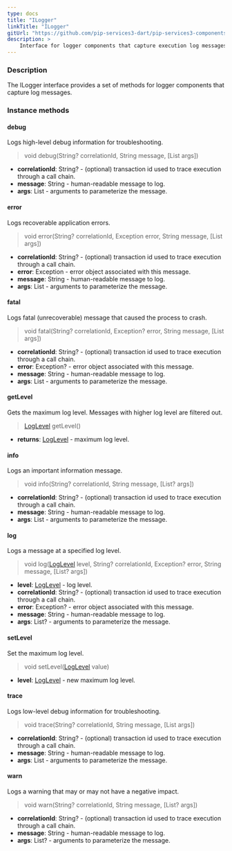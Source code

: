 ```yaml
---
type: docs
title: "ILogger"
linkTitle: "ILogger"
gitUrl: "https://github.com/pip-services3-dart/pip-services3-components-dart"
description: >
    Interface for logger components that capture execution log messages.
---
```


### Description

The ILogger interface provides a set of methods for logger components that capture log messages.


### Instance methods

#### debug
Logs high-level debug information for troubleshooting.

> void debug(String? correlationId, String message, [List args])

- **correlationId**: String? - (optional) transaction id used to trace execution through a call chain.
- **message**: String - human-readable message to log.
- **args**: List - arguments to parameterize the message.



#### error
Logs recoverable application errors.

> void error(String? correlationId, Exception error, String message, [List args])

- **correlationId**: String? - (optional) transaction id used to trace execution through a call chain.
- **error**: Exception - error object associated with this message.
- **message**: String - human-readable message to log.
- **args**: List - arguments to parameterize the message.


#### fatal
Logs fatal (unrecoverable) message that caused the process to crash.

> void fatal(String? correlationId, Exception? error, String message, [List args])

- **correlationId**: String? - (optional) transaction id used to trace execution through a call chain.
- **error**: Exception? - error object associated with this message.
- **message**: String - human-readable message to log.
- **args**: List - arguments to parameterize the message.



#### getLevel
Gets the maximum log level. Messages with higher log level are filtered out.

> [LogLevel](../log_level) getLevel()

- **returns**: [LogLevel](../log_level) -  maximum log level.


#### info
Logs an important information message.

> void info(String? correlationId, String message, [List? args])

- **correlationId**: String? - (optional) transaction id used to trace execution through a call chain.
- **message**: String - human-readable message to log.
- **args**: List - arguments to parameterize the message.


#### log
Logs a message at a specified log level.

> void log([LogLevel](../log_level) level, String? correlationId, Exception? error, String message, [List? args])

- **level**: [LogLevel](../log_level) - log level.
- **correlationId**: String? - (optional) transaction id used to trace execution through a call chain.
- **error**: Exception? - error object associated with this message.
- **message**: String - human-readable message to log.
- **args**: List? - arguments to parameterize the message.



#### setLevel
Set the maximum log level.

> void setLevel([LogLevel](../log_level) value)

- **level**: [LogLevel](../log_level) - new maximum log level.


#### trace
Logs low-level debug information for troubleshooting.

> void trace(String? correlationId, String message, [List args])

- **correlationId**: String? - (optional) transaction id used to trace execution through a call chain.
- **message**: String - human-readable message to log.
- **args**: List - arguments to parameterize the message.


#### warn
Logs a warning that may or may not have a negative impact.

> void warn(String? correlationId, String message, [List? args])

- **correlationId**: String? - (optional) transaction id used to trace execution through a call chain.
- **message**: String - human-readable message to log.
- **args**: List? - arguments to parameterize the message.

